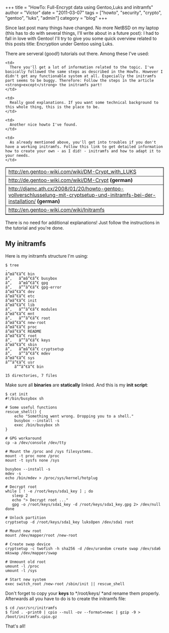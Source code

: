 +++
title = "HowTo: Full-Encrypt data using Gentoo,Luks and initramfs"
author = "Victor"
date = "2011-03-07"
tags = ["howto", "security", "crypto", "gentoo", "luks", "admin"]
category = "blog"
+++

Since last post many things have changed. No more NetBSD on my laptop (this has to do with several things, I'll write about in a future post): I had to fall in love with Gentoo! I'll try to give you some quick overview related to this posts title: Encryption under Gentoo using Luks.

There are serveral (good!) tutorials out there. Among these I've used:

<table style="width: 100%;" border="1" cellspacing="1" cellpadding="1">
  <tr>
    <td>
      <a href="http://en.gentoo-wiki.com/wiki/DM-Crypt_with_LUKS">http://en.gentoo-wiki.com/wiki/DM-Crypt_with_LUKS</a>
    </td>
    
    <td>
      There you'll get a lot of information related to the topic. I've basically followed the same steps as described in the HowTo. However I didn't get any functionable system at all. Especially the initramfs part seems to be buggy. Therefore: Follow the steps ín the article <strong>except</strong> the initramfs part!
    </td>
  </tr>
  
  <tr>
    <td>
      <a href="http://de.gentoo-wiki.com/wiki/DM-Crypt">http://de.gentoo-wiki.com/wiki/DM-Crypt</a> <strong>(german)</strong>
    </td>
    
    <td>
      Really good explanations. If you want some technical background to this whole thing, this is the place to be.
    </td>
  </tr>
  
  <tr>
    <td>
      <a href="http://djamc.ath.cx/2008/01/20/howto-gentoo-vollverschlusselung-mit-cryptsetup-und-initramfs-bei-der-installation/">http://djamc.ath.cx/2008/01/20/howto-gentoo-vollverschlusselung-mit-cryptsetup-und-initramfs-bei-der-installation/</a> <strong>(german)</strong>
    </td>
    
    <td>
      Another nice howto I've found.
    </td>
  </tr>
  
  <tr>
    <td>
      <a href="http://en.gentoo-wiki.com/wiki/Initramfs">http://en.gentoo-wiki.com/wiki/Initramfs</a>
    </td>
    
    <td>
      As already mentioned above, you'll get into troubles if you don't have a working initramfs. Follow this link to get detailed information how to create your own - as I did! - initramfs and how to adapt it to your needs.
    </td>
  </tr>
</table>

There is no need for additional explanations! Just follow the instructions in the tutorial and you're done.


## My initramfs

Here is my initramfs structure I'm using:

~~~.shell
$ tree
.
â”œâ”€â”€ bin
â”‚   â”œâ”€â”€ busybox
â”‚   â”œâ”€â”€ gpg
â”‚   â””â”€â”€ gpg-error
â”œâ”€â”€ dev
â”œâ”€â”€ etc
â”œâ”€â”€ init
â”œâ”€â”€ lib
â”‚   â””â”€â”€ modules
â”œâ”€â”€ mnt
â”‚   â””â”€â”€ root
â”œâ”€â”€ new-root
â”œâ”€â”€ proc
â”œâ”€â”€ README
â”œâ”€â”€ root
â”‚   â””â”€â”€ keys
â”œâ”€â”€ sbin
â”‚   â”œâ”€â”€ cryptsetup
â”‚   â””â”€â”€ mdev
â”œâ”€â”€ sys
â””â”€â”€ usr
    â””â”€â”€ bin

15 directories, 7 files
~~~

Make sure all **binaries** are **statically** linked. And this is my **init script**:

~~~.shell
$ cat init 
#!/bin/busybox sh

# Some useful functions
rescue_shell() {
    echo "Something went wrong. Dropping you to a shell."
    busybox --install -s
    exec /bin/busybox sh
}

# GPG workaround
cp -a /dev/console /dev/tty

# Mount the /proc and /sys filesystems.
mount -t proc none /proc
mount -t sysfs none /sys

busybox --install -s
mdev -s 
echo /bin/mdev > /proc/sys/kernel/hotplug

# Decrypt root
while [ ! -e /root/keys/sda1_key ] ; do
   sleep 2
   echo "> Decrypt root ..."
   gpg -o /root/keys/sda1_key -d /root/keys/sda1_key.gpg 2> /dev/null
done

# Unlock partition
cryptsetup -d /root/keys/sda1_key luksOpen /dev/sda1 root

# Mount new root 
mount /dev/mapper/root /new-root

# Create swap device
cryptsetup -c twofish -h sha256 -d /dev/urandom create swap /dev/sda6
mkswap /dev/mapper/swap

# Unmount old root
umount -l /proc
umount -l /sys

# Start new system
exec switch_root /new-root /sbin/init || rescue_shell
~~~

Don't forget to copy your **keys** to */root/keys/ *and rename them properly. Afterwards all you have to do is to create the initramfs file:

~~~.shell
$ cd /usr/src/initramfs
$ find . -print0 | cpio --null -ov --format=newc | gzip -9 > /boot/initramfs.cpio.gz
~~~

That's all!

